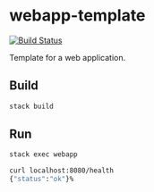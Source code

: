 # webapp-template

[![Build Status](https://travis-ci.org/4e6/webapp-template-hs.svg?branch=master)](https://travis-ci.org/4e6/webapp-template-hs)

Template for a web application.

## Build

``` bash
stack build
```

## Run

``` bash
stack exec webapp
```

``` bash
curl localhost:8080/health
{"status":"ok"}%
```
